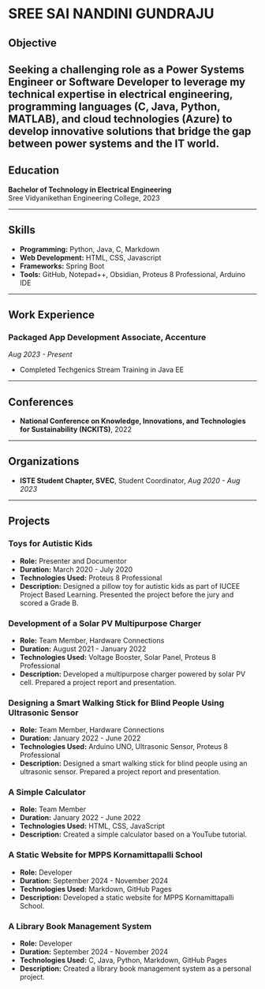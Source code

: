 # SREE SAI NANDINI GUNDRAJU

## Objective
Seeking a challenging role as a Power Systems Engineer or Software Developer to leverage my technical expertise in electrical engineering, programming languages (C, Java, Python, MATLAB), and cloud technologies (Azure) to develop innovative solutions that bridge the gap between power systems and the IT world.
---

## Education
**Bachelor of Technology in Electrical Engineering**  
Sree Vidyanikethan Engineering College, 2023

---

## Skills
- **Programming:** Python, Java, C, Markdown
- **Web Development:** HTML, CSS, Javascript
- **Frameworks:** Spring Boot
- **Tools:** GitHub, Notepad++, Obsidian, Proteus 8 Professional, Arduino IDE

---

## Work Experience
### Packaged App Development Associate, Accenture
*Aug 2023 - Present*  
- Completed Techgenics Stream Training in Java EE

---

## Conferences
- **National Conference on Knowledge, Innovations, and Technologies for Sustainability (NCKITS)**, 2022

---

## Organizations
- **ISTE Student Chapter, SVEC**, Student Coordinator, *Aug 2020 - Aug 2023*

---

## Projects

### **Toys for Autistic Kids**
* **Role:** Presenter and Documentor
* **Duration:** March 2020 - July 2020
* **Technologies Used:** Proteus 8 Professional
* **Description:** Designed a pillow toy for autistic kids as part of IUCEE Project Based Learning. Presented the project before the jury and scored a Grade B.

### **Development of a Solar PV Multipurpose Charger**
* **Role:** Team Member, Hardware Connections
* **Duration:** August 2021 - January 2022
* **Technologies Used:** Voltage Booster, Solar Panel, Proteus 8 Professional
* **Description:** Developed a multipurpose charger powered by solar PV cell. Prepared a project report and presentation.

### **Designing a Smart Walking Stick for Blind People Using Ultrasonic Sensor**
* **Role:** Team Member, Hardware Connections
* **Duration:** January 2022 - June 2022
* **Technologies Used:** Arduino UNO, Ultrasonic Sensor, Proteus 8 Professional
* **Description:** Designed a smart walking stick for blind people using an ultrasonic sensor. Prepared a project report and presentation.

### **A Simple Calculator**
* **Role:** Team Member
* **Duration:** January 2022 - June 2022
* **Technologies Used:** HTML, CSS, JavaScript
* **Description:** Created a simple calculator based on a YouTube tutorial.

### **A Static Website for MPPS Kornamittapalli School**
* **Role:** Developer
* **Duration:** September 2024 - November 2024
* **Technologies Used:** Markdown, GitHub Pages
* **Description:** Developed a static website for MPPS Kornamittapalli School.

### **A Library Book Management System**
* **Role:** Developer
* **Duration:** September 2024 - November 2024
* **Technologies Used:** C, Java, Python, Markdown, GitHub Pages
* **Description:** Created a library book management system as a personal project.


